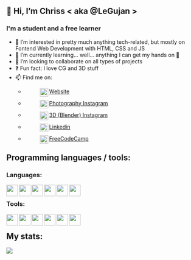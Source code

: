## **👋 Hi, I’m Chriss < aka @LeGujan >**

### I'm a student and a free learner
- 👀 I’m interested in pretty much anything tech-related, but mostly on Fontend Web Development with HTML, CSS and JS
- 🌱 I’m currently learning... well... anything I can get my hands on 🤣
- 💞️ I’m looking to collaborate on all types of projects
- ❓  Fun fact: I love CG and 3D stuff
- 📫 Find me on:
    - [<figure><img align="left" width="22px" src="https://cdn-icons.flaticon.com/png/512/3059/premium/3059997.png?token=exp=1649543664~hmac=2a22393e34ea83eca3f4a773c470b50d" target="_blank" /><figcaption>Website</figcaption></figure>][website]
    - [<figure><img align="left" width="22px" src="https://cdn-icons-png.flaticon.com/512/174/174855.png" target="_blank" /><figcaption>Photography Instagram</figcaption></figure>][instagram-cgphoto]
    - [<figure><img align="left" width="22px" src="https://cdn-icons-png.flaticon.com/512/174/174855.png" target="_blank" /><figcaption>3D (Blender) Instagram</figcaption></figure>][instagram-cgblender]
    - [<figure><img align="left" width="22px" src="https://cdn-icons.flaticon.com/png/512/3536/premium/3536505.png?token=exp=1649543503~hmac=65605085c74f08b39fc716a27f141f41" target="_blank" /><figcaption>Linkedin</figcaption></figure>][linkedin]
    - [<figure><img align="left" width="22px" src="https://cdn-icons-png.flaticon.com/512/876/876019.png" target="_blank" /><figcaption>FreeCodeCamp</figcaption></figure>][freecodecamp]

## Programming languages / tools:
### Languages:
<img align="left" width="30px" src="https://cdn-icons-png.flaticon.com/512/3600/3600912.png" />
<img align="left" width="30px" src="https://cdn-icons-png.flaticon.com/512/6132/6132222.png" />
<img align="left" width="30px" src="https://cdn-icons-png.flaticon.com/512/6132/6132221.png" />
<img align="left" width="30px" src="https://cdn-icons-png.flaticon.com/512/174/174854.png" />
<img align="left" width="30px" src="https://cdn-icons-png.flaticon.com/512/732/732190.png" />
<img align="left" width="30px" src="https://cdn-icons-png.flaticon.com/512/1199/1199124.png" />

<br />

### Tools:
<img align="left" width="30px" src="https://cdn-icons-png.flaticon.com/512/906/906324.png" />
<img align="left" width="30px" src="https://cdn-icons-png.flaticon.com/512/5969/5969346.png" />
<img align="left" width="30px" src="https://img.icons8.com/fluency/344/blender-3d.png" />
<img align="left" width="30px" src="https://cdn-icons.flaticon.com/png/512/5611/premium/5611064.png?token=exp=1649545646~hmac=96126f202a4f56df7dc9db478bb008e6" />
<img align="left" width="30px" src="https://cdn-icons-png.flaticon.com/512/2111/2111628.png" />
<img align="left" width="30px" src="https://cdn-icons.flaticon.com/png/512/3488/premium/3488435.png?token=exp=1649546256~hmac=b8fe6356138cad3910ca4f1e1009b04f" />

<br />

## My stats:

<img aligh="left" src="https://github-readme-stats.vercel.app/api?username=LeGujan&hide=contribs,prs">

<br />
<br />

[website]: https://cgphoto.ro/
[instagram-cgphoto]: https://www.instagram.com/legujan.cgphoto/
[instagram-cgblender]: https://www.instagram.com/legujan.cgblender/
[linkedin]: https://www.linkedin.com/in/cristian-gujan-3b8a641b0/
[freecodecamp]: https://www.freecodecamp.org/LeGujan
